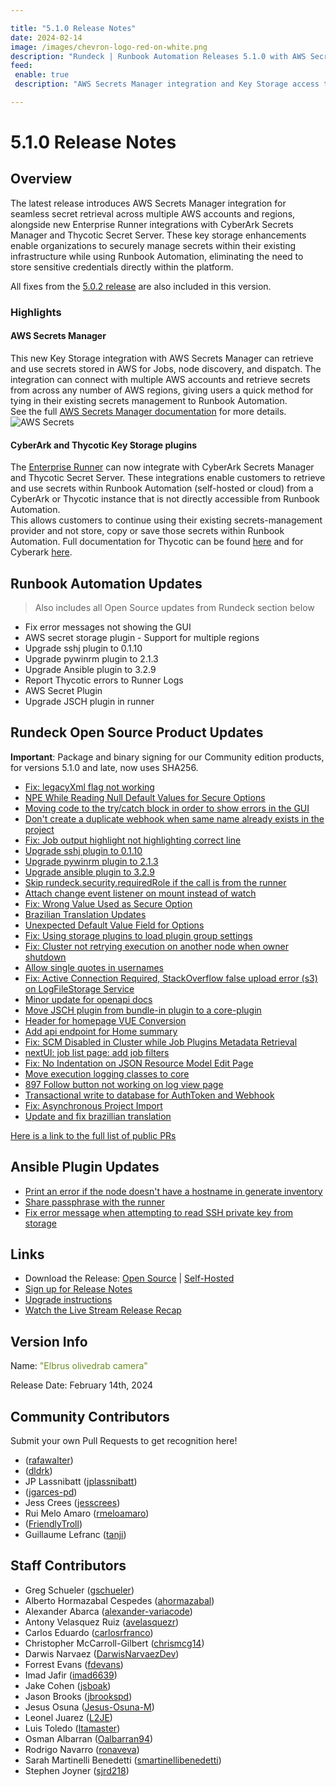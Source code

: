 ```yaml
---

title: "5.1.0 Release Notes"
date: 2024-02-14
image: /images/chevron-logo-red-on-white.png
description: "Rundeck | Runbook Automation Releases 5.1.0 with AWS Secrets Manager integration and Key Storage access through the Enterprise Runner"
feed:
 enable: true
 description: "AWS Secrets Manager integration and Key Storage access through the Enterprise Runner"

---
```


# 5.1.0 Release Notes

## Overview

The latest release introduces AWS Secrets Manager integration for seamless secret retrieval across multiple AWS accounts and regions, alongside new Enterprise Runner integrations with CyberArk Secrets Manager and Thycotic Secret Server. These key storage enhancements enable organizations to securely manage secrets within their existing infrastructure while using Runbook Automation, eliminating the need to store sensitive credentials directly within the platform.

<VidStack src="youtube/dEA2h4Iuh1k"/>

All fixes from the [5.0.2 release](version-5.0.2.md) are also included in this version.

### Highlights

#### AWS Secrets Manager

This new Key Storage integration with AWS Secrets Manager can retrieve and use secrets stored in AWS for Jobs, node discovery, and dispatch. 
The integration can connect with multiple AWS accounts and retrieve secrets from across any number of AWS regions, giving users a quick method for tying in their existing secrets management to Runbook Automation.
<br>See the full [AWS Secrets Manager documentation](/manual/key-storage/storage-plugins/aws-secrets-manager.md) for more details.<br>
![AWS Secrets](/assets/img/aws-secrets-highlight.gif)

#### CyberArk and Thycotic Key Storage plugins

The [Enterprise Runner](/administration/runner/index.md) can now integrate with CyberArk Secrets Manager and Thycotic Secret Server. 
These integrations enable customers to retrieve and use secrets within Runbook Automation (self-hosted or cloud) from a CyberArk or Thycotic instance that is not directly accessible from Runbook Automation.  
This allows customers to continue using their existing secrets-management provider and not store, copy or save those secrets within Runbook Automation. 
Full documentation for Thycotic can be found [here](/manual/key-storage/storage-plugins/thycotic-storage.md) and for Cyberark [here](/manual/key-storage/storage-plugins/cyberark-storage).

## Runbook Automation Updates

> Also includes all Open Source updates from Rundeck section below

* Fix error messages not showing the GUI
* AWS secret storage plugin - Support for multiple regions
* Upgrade sshj plugin to 0.1.10
* Upgrade pywinrm plugin to 2.1.3
* Upgrade Ansible plugin to 3.2.9
* Report Thycotic errors to Runner Logs
* AWS Secret Plugin
* Upgrade JSCH plugin in runner


## Rundeck Open Source Product Updates

**Important**: Package and binary signing for our Community edition products, for versions 5.1.0 and late, now uses SHA256.

* [Fix: legacyXml flag not working](https://github.com/rundeck/rundeck/pull/8868)
* [NPE While Reading Null Default Values for Secure Options](https://github.com/rundeck/rundeck/pull/8859)
* [Moving code to the try/catch block in order to show errors in the GUI](https://github.com/rundeck/rundeck/pull/8855)
* [Don&#39;t create a duplicate webhook when same name already exists in the project](https://github.com/rundeck/rundeck/pull/8836)
* [Fix: Job output highlight not highlighting correct line](https://github.com/rundeck/rundeck/pull/8835)
* [Upgrade sshj plugin to 0.1.10](https://github.com/rundeck/rundeck/pull/8823)
* [Upgrade pywinrm plugin to 2.1.3](https://github.com/rundeck/rundeck/pull/8813)
* [Upgrade ansible plugin to 3.2.9](https://github.com/rundeck/rundeck/pull/8807)
* [Skip rundeck.security.requiredRole if the call is from the runner](https://github.com/rundeck/rundeck/pull/8803)
* [Attach change event listener on mount instead of watch](https://github.com/rundeck/rundeck/pull/8800)
* [Fix: Wrong Value Used as Secure Option](https://github.com/rundeck/rundeck/pull/8796)
* [Brazilian Translation Updates](https://github.com/rundeck/rundeck/pull/8795)
* [Unexpected Default Value Field for Options](https://github.com/rundeck/rundeck/pull/8789)
* [Fix: Using storage plugins to load plugin group settings](https://github.com/rundeck/rundeck/pull/8787)
* [Fix: Cluster not retrying execution on another node when owner shutdown](https://github.com/rundeck/rundeck/pull/8786)
* [Allow single quotes in usernames](https://github.com/rundeck/rundeck/pull/8778)
* [Fix: Active Connection Required, StackOverflow false upload error (s3) on LogFileStorage Service](https://github.com/rundeck/rundeck/pull/8768)
* [Minor update for openapi docs](https://github.com/rundeck/rundeck/pull/8757)
* [Move JSCH plugin from bundle-in plugin to a core-plugin](https://github.com/rundeck/rundeck/pull/8748)
* [ Header for homepage VUE Conversion](https://github.com/rundeck/rundeck/pull/8747)
* [Add api endpoint for Home summary](https://github.com/rundeck/rundeck/pull/8735)
* [Fix: SCM Disabled in Cluster while Job Plugins Metadata Retrieval](https://github.com/rundeck/rundeck/pull/8730)
* [nextUI: job list page: add job filters](https://github.com/rundeck/rundeck/pull/8725)
* [Fix: No Indentation on JSON Resource Model Edit Page](https://github.com/rundeck/rundeck/pull/8719)
* [Move execution logging classes to core](https://github.com/rundeck/rundeck/pull/8710)
* [897 Follow button not working on log view page](https://github.com/rundeck/rundeck/pull/8699)
* [Transactional write to database for AuthToken and Webhook](https://github.com/rundeck/rundeck/pull/8695)
* [Fix: Asynchronous Project Import](https://github.com/rundeck/rundeck/pull/8651)
* [Update and fix brazillian translation](https://github.com/rundeck/rundeck/pull/8516)


[Here is a link to the full list of public PRs](https://github.com/rundeck/rundeck/pulls?q=is%3Apr+milestone%3A5.1.0+is%3Aclosed)

## Ansible Plugin Updates
* [Print an error if the node doesn&#39;t have a hostname in generate inventory](https://github.com/rundeck-plugins/ansible-plugin/pull/347)
* [Share passphrase with the runner](https://github.com/rundeck-plugins/ansible-plugin/pull/346)
* [Fix error message when attempting to read SSH private key from storage](https://github.com/rundeck-plugins/ansible-plugin/pull/345)

## Links

- Download the Release: [Open Source](https://www.rundeck.com/community-downloads/5.1.0) | [Self-Hosted](https://www.rundeck.com/enterprise-downloads/5.1.0)
- [Sign up for Release Notes](https://www.rundeck.com/release-notes-signup)
- [Upgrade instructions](/upgrading/index.md)
- [Watch the Live Stream Release Recap](https://www.youtube.com/live/dEA2h4Iuh1k?si=xiNDxeSJ5EyMHzxO)

## Version Info

Name: <span style="color: olivedrab"><span class="glyphicon glyphicon-camera"></span> "Elbrus olivedrab camera"</span>

Release Date: February 14th, 2024

## Community Contributors

Submit your own Pull Requests to get recognition here!

*  ([rafawalter](https://github.com/rafawalter))
*  ([dldrk](https://github.com/dldrk))
* JP Lassnibatt ([jplassnibatt](https://github.com/jplassnibatt))
*  ([jgarces-pd](https://github.com/jgarces-pd))
* Jess Crees ([jesscrees](https://github.com/jesscrees))
* Rui Melo Amaro ([rmeloamaro](https://github.com/rmeloamaro))
*  ([FriendlyTroll](https://github.com/FriendlyTroll))
* Guillaume Lefranc ([tanji](https://github.com/tanji))


## Staff Contributors

* Greg Schueler ([gschueler](https://github.com/gschueler))
* Alberto Hormazabal Cespedes ([ahormazabal](https://github.com/ahormazabal))
* Alexander Abarca ([alexander-variacode](https://github.com/alexander-variacode))
* Antony Velasquez Ruiz ([avelasquezr](https://github.com/avelasquezr))
* Carlos Eduardo ([carlosrfranco](https://github.com/carlosrfranco))
* Christopher McCarroll-Gilbert ([chrismcg14](https://github.com/chrismcg14))
* Darwis Narvaez ([DarwisNarvaezDev](https://github.com/DarwisNarvaezDev))
* Forrest Evans ([fdevans](https://github.com/fdevans))
* Imad Jafir ([imad6639](https://github.com/imad6639))
* Jake Cohen ([jsboak](https://github.com/jsboak))
* Jason Brooks ([jbrookspd](https://github.com/jbrookspd))
* Jesus Osuna ([Jesus-Osuna-M](https://github.com/Jesus-Osuna-M))
* Leonel Juarez ([L2JE](https://github.com/L2JE))
* Luis Toledo ([ltamaster](https://github.com/ltamaster))
* Osman Albarran ([Oalbarran94](https://github.com/Oalbarran94))
* Rodrigo Navarro ([ronaveva](https://github.com/ronaveva))
* Sarah Martinelli Benedetti ([smartinellibenedetti](https://github.com/smartinellibenedetti))
* Stephen Joyner ([sjrd218](https://github.com/sjrd218))
